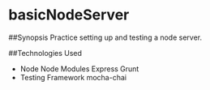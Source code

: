 # basicNodeServer

##Synopsis
Practice setting up and testing a node server. 

##Technologies Used
- Node
  Node Modules
    Express
    Grunt
- Testing Framework
  mocha-chai
  


